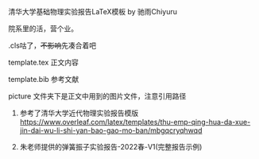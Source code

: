 清华大学基础物理实验报告LaTeX模板
by 驰雨Chiyuru

院系里的活，营个业。

.cls咕了，~~不影响~~先凑合着吧

template.tex 正文内容

template.bib 参考文献

picture 文件夹下是正文中用到的图片文件，注意引用路径

1) 参考了清华大学近代物理实验报告模版 https://www.overleaf.com/latex/templates/thu-emp-qing-hua-da-xue-jin-dai-wu-li-shi-yan-bao-gao-mo-ban/mbgqcryqhwqd

2) 朱老师提供的弹簧振子实验报告-2022春-V1(完整报告示例)
